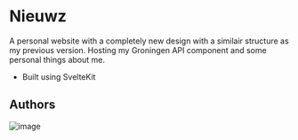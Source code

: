 # Nieuwz

A personal website with a completely new design with a similair structure as my previous version.
Hosting my Groningen API component and some personal things about me.

* Built using SvelteKit

## Authors

![image](https://github.com/user-attachments/assets/42e8fc14-e9b6-49b4-b372-e14257c02d21)
